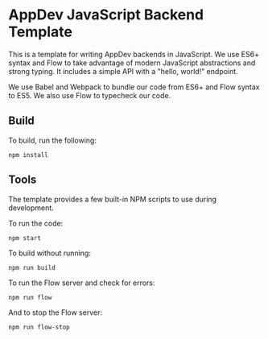 # AppDev JavaScript Backend Template

This is a template for writing AppDev backends in JavaScript. We use ES6+ syntax and Flow to take advantage of modern JavaScript abstractions and strong typing. It includes a simple API with a "hello, world!" endpoint.

We use Babel and Webpack to bundle our code from ES6+ and Flow syntax to ES5. We also use Flow to typecheck our code.

## Build

To build, run the following:
```
npm install
```

## Tools

The template provides a few built-in NPM scripts to use during development.

To run the code:
```
npm start
```

To build without running:
```
npm run build
```

To run the Flow server and check for errors:
```
npm run flow
```
And to stop the Flow server:
```
npm run flow-stop
```